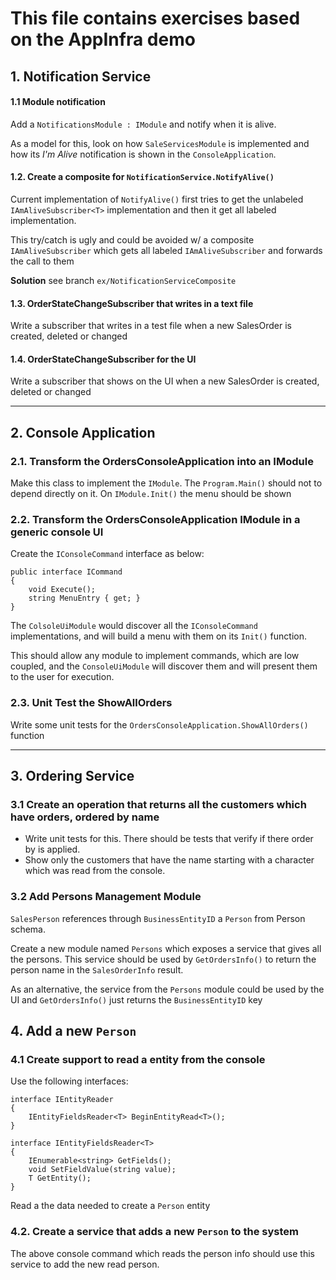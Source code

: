 # This file contains exercises based on the AppInfra demo

## 1. Notification Service

#### 1.1 Module notification

Add a `NotificationsModule : IModule` and notify when it is alive.

As a model for this, look on how `SaleServicesModule` is implemented and how its *I'm Alive* notification is shown in the `ConsoleApplication`.

#### 1.2. Create a composite for `NotificationService.NotifyAlive()`

Current implementation of `NotifyAlive()` first tries to get the unlabeled `IAmAliveSubscriber<T>` implementation and then it get all labeled implementation.
	
This try/catch is ugly and could be avoided w/ a composite `IAmAliveSubscriber` which gets all labeled `IAmAliveSubscriber` and forwards the call to them
 
 **Solution** see branch `ex/NotificationServiceComposite`


#### 1.3. OrderStateChangeSubscriber that writes in a text file
  
 Write a subscriber that writes in a test file when a new SalesOrder is created, deleted or changed

#### 1.4. OrderStateChangeSubscriber for the UI
 
 Write a subscriber that shows on the UI when a new SalesOrder is created, deleted or changed

------------------

## 2. Console Application


### 2.1. Transform the OrdersConsoleApplication into an IModule
	
Make this class to implement the `IModule`. 
The `Program.Main()` should not to depend directly on it. On `IModule.Init()` the menu should be shown


### 2.2. Transform the OrdersConsoleApplication IModule in a generic console UI

Create the `IConsoleCommand` interface as below:

```
public interface ICommand
{
    void Execute();
    string MenuEntry { get; }
}
```

The `ColsoleUiModule` would discover all the `IConsoleCommand` implementations, and will build a menu with them on its `Init()` function.

This should allow any module to implement commands, which are low coupled, and the `ConsoleUiModule` will discover them and will present them to the user for execution.

### 2.3. Unit Test the ShowAllOrders

Write some unit tests for the `OrdersConsoleApplication.ShowAllOrders()` function

-----------------------------


## 3. Ordering Service

### 3.1 Create an operation that returns all the customers which have orders, ordered by name

- Write unit tests for this. There should be tests that verify if there order by is applied.
- Show only the customers that have the name starting with a character which was read from the console.

### 3.2 Add Persons Management Module

`SalesPerson` references through `BusinessEntityID` a `Person` from Person schema.

Create a new module named `Persons` which exposes a service that gives all the persons. This service should be used by `GetOrdersInfo()` to return the person name in the `SalesOrderInfo` result.

As an alternative, the service from the `Persons` module could be used by the UI and `GetOrdersInfo()` just returns the `BusinessEntityID` key

## 4. Add a new `Person`

### 4.1 Create support to read a entity from the console

Use the following interfaces:

```
interface IEntityReader
{
    IEntityFieldsReader<T> BeginEntityRead<T>();
}

interface IEntityFieldsReader<T>
{
    IEnumerable<string> GetFields();
    void SetFieldValue(string value);
    T GetEntity();
}
```

Read a the data needed to create a `Person` entity

### 4.2. Create a service that adds a new `Person` to the system

The above console command which reads the person info should use this service to add the new read person.